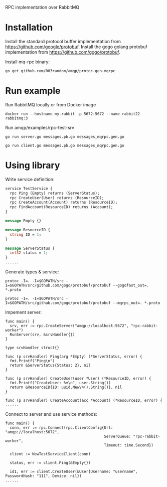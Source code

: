 RPC implementation over RabbitMQ

# Installation

Install the standard protocol buffer implementation from https://github.com/google/protobuf.
Install the gogo golang protobuf implementation from https://github.com/gogo/protobuf.

Install mq-rpc binary:

`go get github.com/003random/amqp/protoc-gen-mqrpc`

# Run example

Run RabbitMQ locally or from Docker image

`docker run --hostname my-rabbit -p 5672:5672 --name rabbit22 rabbitmq:3`

Run amqp/examples/rpc-test-srv

`go run server.go messages.pb.go messages_mqrpc.gen.go`

`go run client.go messages.pb.go messages_mqrpc.gen.go`

# Using library

Write service definition:
```protobuf
service TestService {
  rpc Ping (Empty) returns (ServerStatus);
  rpc CreateUser(User) returns (ResourceID);
  rpc CreateAccount(Account) returns (ResourceID);
  rpc FindAccount(ResourceID) returns (Account);
}

message Empty {}

message ResourceID {
  string ID = 1;
}

message ServerStatus {
  int32 status = 1; 
}
......
```
Generate types & service:
```
protoc -I=. -I=$GOPATH/src -I=$GOPATH/src/github.com/gogo/protobuf/protobuf --gogofast_out=. *.proto

protoc -I=. -I=$GOPATH/src -I=$GOPATH/src/github.com/gogo/protobuf/protobuf --mqrpc_out=. *.proto
```

Impement server:
``` golang
func main() {
  srv, err := rpc.CreateServer("amqp://localhost:5672", "rpc-rabbit-worker")
  RunServer(srv, &srvHandler{})
}

type srvHandler struct{}

func (p srvHandler) Ping(arg *Empty) (*ServerStatus, error) {
  fmt.Printf("Ping\n")
  return &ServerStatus{Status: 2}, nil
}

func (p srvHandler) CreateUser(user *User) (*ResourceID, error) {
  fmt.Printf("CreateUser: %v\n", user.String())
  return &ResourceID{ID: uuid.NewV4().String()}, nil
}

func (p srvHandler) CreateAccount(acc *Account) (*ResourceID, error) {
......
```

Connect to server and use service methods:
``` golang
func main() {
  conn, err := rpc.Connect(rpc.ClientConfig{Url: "amqp://localhost:5672", 
                                            ServerQueue: "rpc-rabbit-worker", 
                                            Timeout: time.Second})
  
  client := NewTestServiceClient(conn)
  
  status, err := client.Ping(&Empty{})
	
  id1, err := client.CreateUser(&User{Username: "username", PasswordHash: "111", Device: nil})
......
```




